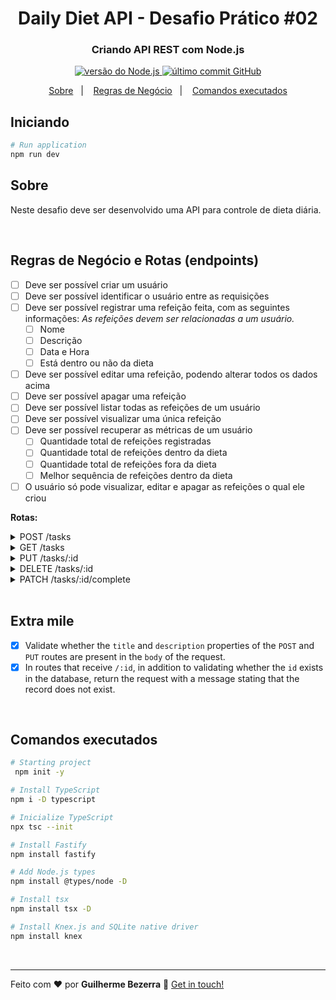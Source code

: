 <h1 align="center">
    Daily Diet API - Desafio Prático #02
    <h3 align="center">Criando API REST com Node.js</h3>
</h1>

<p align="center">
  <a href="https://nodejs.org">
    <img alt="versão do Node.js" src="https://img.shields.io/badge/node.js-v20.11.0-43853D?style=flat&logo=node.js&logoColor=white&labelColor=43853D&color=5a5a5a">
  </a>

  <a href="https://github.com/gbdsantos/ignite/commits/master">
    <img alt="último commit GitHub" src="https://img.shields.io/github/last-commit/gbdsantos/ignite.svg">
  </a>
</p>

<p align="center">
    <a href="#sobre" alt="Sobre">Sobre</a>&nbsp;&nbsp;&nbsp;|&nbsp;&nbsp;&nbsp;
    <a href="#business" alt="Regras de Negócio">Regras de Negócio</a>&nbsp;&nbsp;&nbsp;|&nbsp;&nbsp;&nbsp;
    <a href="#comandos-executados" alt="Commands executed">Comandos executados</a>
</p>

## Iniciando

```bash
# Run application
npm run dev
```

## Sobre

Neste desafio deve ser desenvolvido uma API para controle de dieta diária.

<br>

## Regras de Negócio e Rotas (endpoints) <a name="business"></a>

- [ ] Deve ser possível criar um usuário
- [ ] Deve ser possível identificar o usuário entre as requisições
- [ ] Deve ser possível registrar uma refeição feita, com as seguintes informações:
    *As refeições devem ser relacionadas a um usuário.*
    - [ ] Nome
    - [ ] Descrição
    - [ ] Data e Hora
    - [ ] Está dentro ou não da dieta
- [ ] Deve ser possível editar uma refeição, podendo alterar todos os dados acima
- [ ] Deve ser possível apagar uma refeição
- [ ] Deve ser possível listar todas as refeições de um usuário
- [ ] Deve ser possível visualizar uma única refeição
- [ ] Deve ser possível recuperar as métricas de um usuário
    - [ ] Quantidade total de refeições registradas
    - [ ] Quantidade total de refeições dentro da dieta
    - [ ] Quantidade total de refeições fora da dieta
    - [ ] Melhor sequência de refeições dentro da dieta
- [ ] O usuário só pode visualizar, editar e apagar as refeições o qual ele criou

**Rotas:**

<details>
  <summary> POST /tasks  </summary>

- [x] It must be possible to create a task in the database, sending the `title` and `description` fields through the `body` of the request.
- [x] When creating a task, the fields: `id`, `created_at`, `updated_at` and `completed_at` must be filled in automatically, as per the orientation of the properties above.
</details>

<details>
   <summary>GET /tasks</summary>

- [x] It must be possible to list all tasks saved in the database.
- [x] It should also be possible to perform a search, filtering tasks by `title` and `description`
</details>

<details>
   <summary>PUT /tasks/:id </summary>

- [x] It must be possible to update a task by `id`.
- [x] In the `body` of the request, you must receive only the `title` and/or `description` to be updated.
- [x] If only the `title` is sent, it means that the `description` cannot be updated and vice versa.
- [x] Before carrying out the update, validation must be carried out whether the `id` belongs to a task saved in the database.
</details>

<details>
   <summary>DELETE /tasks/:id</summary>

- [x] It should be possible to remove a task by `id`.
- [x] Before carrying out the removal, validation must be carried out whether the `id` belongs to a task saved in the database.
</details>

<details>
   <summary>PATCH /tasks/:id/complete</summary>

- [x] It must be possible to mark the task as complete or not. This means that if the task is completed, it should return to its “normal” state.
- [x] Before making the change, a validation must be carried out whether the `id` belongs to a task saved in the database.
</details>

<br>

## Extra mile

- [x] Validate whether the `title` and `description` properties of the `POST` and `PUT` routes are present in the `body` of the request.
- [x] In routes that receive `/:id`, in addition to validating whether the `id` exists in the database, return the request with a message stating that the record does not exist.

<br>

## Comandos executados

```bash
# Starting project
 npm init -y

# Install TypeScript
npm i -D typescript

# Inicialize TypeScript
npx tsc --init

# Install Fastify
npm install fastify

# Add Node.js types
npm install @types/node -D

# Install tsx
npm install tsx -D

# Install Knex.js and SQLite native driver
npm install knex
```

<br>

---

Feito com ♥ por **Guilherme Bezerra** 👋 [Get in touch!](https://www.linkedin.com/in/gbdsantos "LinkedIn - Guilherme Bezerra")
